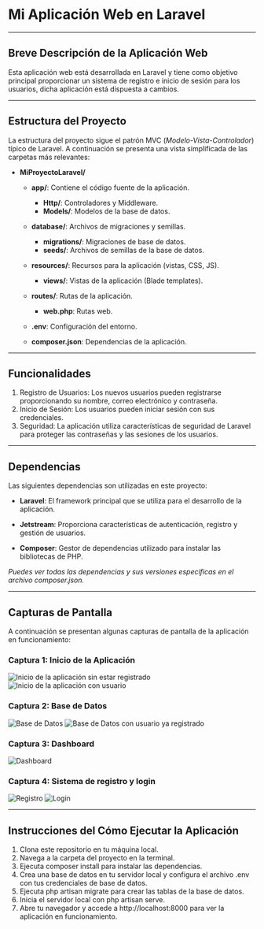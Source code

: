 # Mi Aplicación Web en Laravel

---

## Breve Descripción de la Aplicación Web
Esta aplicación web está desarrollada en Laravel y tiene como objetivo principal proporcionar un sistema de registro e inicio de sesión para los usuarios, dicha aplicación está dispuesta a cambios.

---

## Estructura del Proyecto

La estructura del proyecto sigue el patrón MVC (*Modelo-Vista-Controlador*) típico de Laravel. A continuación se presenta una vista simplificada de las carpetas más relevantes:

- **MiProyectoLaravel/**
  - **app/**: Contiene el código fuente de la aplicación.
    - **Http/**: Controladores y Middleware.
    - **Models/**: Modelos de la base de datos.
  
  - **database/**: Archivos de migraciones y semillas.
    - **migrations/**: Migraciones de base de datos.
    - **seeds/**: Archivos de semillas de la base de datos.
  
  - **resources/**: Recursos para la aplicación (vistas, CSS, JS).
    - **views/**: Vistas de la aplicación (Blade templates).
  
  - **routes/**: Rutas de la aplicación.
    - **web.php**: Rutas web.
  
  - **.env**: Configuración del entorno.
  
  - **composer.json**: Dependencias de la aplicación.

---

## Funcionalidades

1. Registro de Usuarios: Los nuevos usuarios pueden registrarse proporcionando su nombre, correo electrónico y contraseña.
2. Inicio de Sesión: Los usuarios pueden iniciar sesión con sus credenciales.
3. Seguridad: La aplicación utiliza características de seguridad de Laravel para proteger las contraseñas y las sesiones de los usuarios.

---

## Dependencias
Las siguientes dependencias son utilizadas en este proyecto:

- **Laravel**: El framework principal que se utiliza para el desarrollo de la aplicación.

- **Jetstream**: Proporciona características de autenticación, registro y gestión de usuarios.

- **Composer**: Gestor de dependencias utilizado para instalar las bibliotecas de PHP.

*Puedes ver todas las dependencias y sus versiones específicas en el archivo composer.json.*

---

## Capturas de Pantalla
A continuación se presentan algunas capturas de pantalla de la aplicación en funcionamiento:

### Captura 1: Inicio de la Aplicación
![Inicio de la aplicación sin estar registrado](MiProyectoLaravel/public/inicio.png)
![Inicio de la aplicación con usuario](MiProyectoLaravel/public/inicio2.png)

### Captura 2: Base de Datos
![Base de Datos](MiProyectoLaravel/public/BD.png)
![Base de Datos con usuario ya registrado](MiProyectoLaravel/public/BD_2.png)

### Captura 3: Dashboard
![Dashboard](MiProyectoLaravel/public/dashboard.png)

### Captura 4: Sistema de registro y login
![Registro](MiProyectoLaravel/public/registro.png)
![Login](MiProyectoLaravel/public/login.png)

---

## Instrucciones del Cómo Ejecutar la Aplicación

1. Clona este repositorio en tu máquina local.
2. Navega a la carpeta del proyecto en la terminal.
3. Ejecuta composer install para instalar las dependencias.
4. Crea una base de datos en tu servidor local y configura el archivo .env con tus credenciales de base de datos.
5. Ejecuta php artisan migrate para crear las tablas de la base de datos.
6. Inicia el servidor local con php artisan serve.
7. Abre tu navegador y accede a http://localhost:8000 para ver la aplicación en funcionamiento.